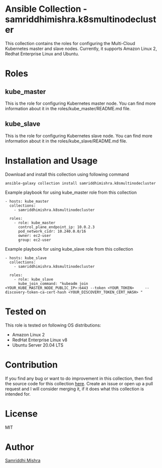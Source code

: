 # Ansible Collection - samriddhimishra.k8smultinodecluster

This collection contains the roles for configuring the Multi-Cloud Kubernetes master and slave nodes. Currently, it supports Amazon Linux 2, Redhat Enterprise Linux and Ubuntu.

Roles
=====

kube_master
-----------

This is the role for configuring Kubernetes master node. You can find more information about it in the roles/kube_master/README.md file.

kube_slave
----------

This is the role for configuring Kubernetes slave node. You can find more information about it in the roles/kube_slave/README.md file.

Installation and Usage
======================

Download and install this collection using following command<br>

`ansible-galaxy collection install samriddhimishra.k8smultinodecluster`

Example playbook for using kube_master role from this collection

    - hosts: kube_master
      collections:
        - samriddhimishra.k8smultinodecluster

      roles:
        - role: kube_master
          control_plane_endpoint_ip: 10.0.2.3
          pod_network_cidr: 10.240.0.0/16
          owner: ec2-user
          group: ec2-user

Example playbook for using kube_slave role from this collection

    - hosts: kube_slave
      collections:
        - samriddhimishra.k8smultinodecluster

      roles:
        - role: kube_slave
          kube_join_command: "kubeadm join <YOUR_KUBE_MASTER_NODE_PUBLIC_IP>:6443 --token <YOUR_TOKEN>     --discovery-token-ca-cert-hash <YOUR_DISCOVERY_TOKEN_CERT_HASH> "

Tested on
=========

This role is tested on following OS distributions: <br>
- Amazon Linux 2
- RedHat Enterprise Linux v8
- Ubuntu Server 20.04 LTS

Contribution
============

If you find any bug or want to do improvement in this collection, then find the source code for this collection [here](https://github.com/cankush625/multicloudkubernetescluster). Create an issue or open up a pull request and I will consider merging it, if it does what this collection is intended for.

License
=======

MIT

Author
======

[Samriddhi Mishra](https://www.linkedin.com/in/samriddhi-mishra/)

